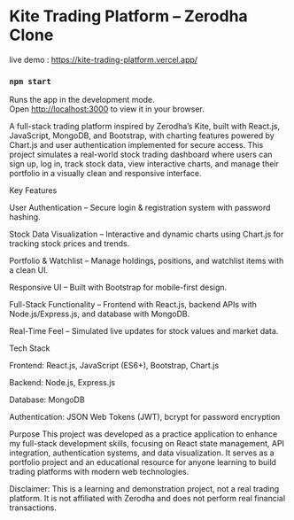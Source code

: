 # Kite Trading Platform – Zerodha Clone
live demo : https://kite-trading-platform.vercel.app/

### `npm start`

Runs the app in the development mode.\
Open [http://localhost:3000](http://localhost:3000) to view it in your browser.


A full-stack trading platform inspired by Zerodha’s Kite, built with React.js, JavaScript, MongoDB, and Bootstrap, with charting features powered by Chart.js and user authentication implemented for secure access. This project simulates a real-world stock trading dashboard where users can sign up, log in, track stock data, view interactive charts, and manage their portfolio in a visually clean and responsive interface.

Key Features

User Authentication – Secure login & registration system with password hashing.

Stock Data Visualization – Interactive and dynamic charts using Chart.js for tracking stock prices and trends.

Portfolio & Watchlist – Manage holdings, positions, and watchlist items with a clean UI.

Responsive UI – Built with Bootstrap for mobile-first design.

Full-Stack Functionality – Frontend with React.js, backend APIs with Node.js/Express.js, and database with MongoDB.

Real-Time Feel – Simulated live updates for stock values and market data.

Tech Stack

Frontend: React.js, JavaScript (ES6+), Bootstrap, Chart.js

Backend: Node.js, Express.js

Database: MongoDB

Authentication: JSON Web Tokens (JWT), bcrypt for password encryption

Purpose
This project was developed as a practice application to enhance my full-stack development skills, focusing on React state management, API integration, authentication systems, and data visualization. It serves as a portfolio project and an educational resource for anyone learning to build trading platforms with modern web technologies.

Disclaimer: This is a learning and demonstration project, not a real trading platform. It is not affiliated with Zerodha and does not perform real financial transactions.
